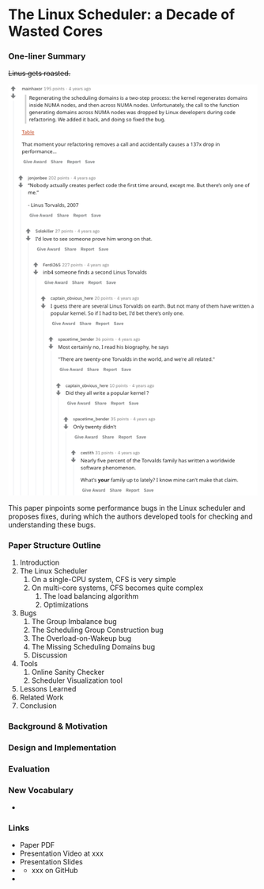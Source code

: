 # The Linux Scheduler: a Decade of Wasted Cores

### One-liner Summary

~~Linus gets roasted.~~

![](../../.gitbook/assets/screen-shot-2020-12-04-at-12.21.52-am.png)

This paper pinpoints some performance bugs in the Linux scheduler and proposes fixes, during which the authors developed tools for checking and understanding these bugs.

### Paper Structure Outline

1. Introduction
2. The Linux Scheduler
   1. On a single-CPU system, CFS is very simple
   2. On multi-core systems, CFS becomes quite complex
      1.  The load balancing algorithm
      2. Optimizations
3. Bugs
   1. The Group Imbalance bug
   2. The Scheduling Group Construction bug
   3. The Overload-on-Wakeup bug
   4. The Missing Scheduling Domains bug
   5. Discussion
4. Tools
   1. Online Sanity Checker
   2. Scheduler Visualization tool
5. Lessons Learned
6. Related Work 
7. Conclusion

### Background & Motivation

### Design and Implementation

### Evaluation

### New Vocabulary

* 
### Links

* Paper PDF
* Presentation Video at xxx
* Presentation Slides
* * xxx on GitHub
* 








